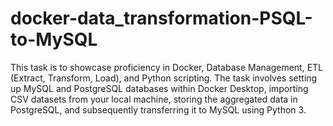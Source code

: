 # docker-data_transformation-PSQL-to-MySQL
This task is to showcase proficiency in Docker, Database Management, ETL (Extract, Transform, Load), and Python scripting. The task involves setting up MySQL and PostgreSQL databases within Docker Desktop, importing CSV datasets from your local machine, storing the aggregated data in PostgreSQL, and subsequently transferring it to MySQL using Python 3.
